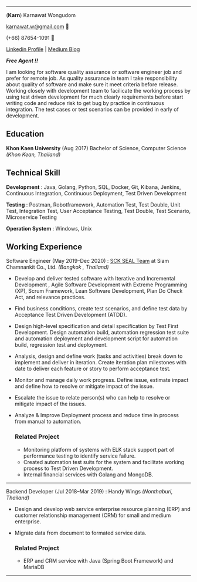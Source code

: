 
---
(**Karn**) Karnawat Wongudom


karnawat.w@gmail.com 📧


(+66) 87654-1091 📱


[Linkedin Profile](www.linkedin.com/in/karnawat-w) | [Medium Blog](https://medium.com/@endkarn)

***Free Agent !!***

I am looking for software quality assurance or software engineer job and prefer for remote job.
As quality assurance in team I take responsibility about quality of software and make sure it meet criteria before release. Working closely with development team to facilicate the working process by using test driven development for much clearly requirements before start writing code and reduce risk to get bug by practice in continuous integration. The test cases or test scenarios can be provided in early of development.


## Education
**Khon Kaen University** (Aug 2017)
Bachelor of Science, Computer Science
*(Khon Kean, Thailand)* 

## Technical Skill
**Development** : Java, Golang, Python, SQL, Docker, Git, Kibana, Jenkins, Continuous Integration, Continuous Deployment, Test Driven Development

**Testing** : Postman, Robotframework, Automation Test, Test Double, Unit Test, Integration Test, User  Acceptance  Testing, Test Double, Test Scenario, Microservice Testing

**Operation System** : Windows, Unix


## Working Experience

Software Engineer (May 2019–Dec 2020)
: [SCK SEAL Team](https://www.facebook.com/scksealteam) at Siam Chamnankit Co., Ltd. *(Bangkok , Thailand)*

- Develop and deliver tested software with Iterative and Incremental Development , Agile Software Development with Extreme Programming (XP), Scrum Framework, Lean Software Development, Plan Do Check Act, and relevance practices. 
- Find business conditions, create test scenarios, and define test data by Acceptance Test Driven Development (ATDD). 
- Design high-level specification and detail specification by Test First Development. Design automation build, automation regression test suite and automation deployment and development script for automation build, regression test and deployment. 
- Analysis, design and define work (tasks and activities) break down to implement and deliver in iteration.  Create iteration plan milestones with date to deliver each feature or story to perform acceptance test. 
- Monitor and manage daily work progress. Define issue, estimate impact and define how to resolve or mitigate impact of the issue. 
- Escalate the issue to relate person(s) who can help to resolve or mitigate impact of the issues.
- Analyze & Improve Deployment process and reduce time in process from manual to automation. 

	### Related Project
	- Monitoring platform of systems with ELK stack support part of performance testing to identify service failure.
	- Created automation test suits for the system and facilitate working process to Test Driven Development.
	- Internal financial services with Golang and MongoDB.

---
Backend Developer (Jul 2018–Mar 2019)
:  Handy Wings *(Nonthaburi, Thailand)*

- Design and develop web service enterprise resource planning (ERP) and customer relationship management (CRM) for small and medium enterprise.
- Migrate data from document to formated service data.

	### Related Project
	- ERP and CRM service with Java (Spring Boot Framework) and MariaDB
---



    



